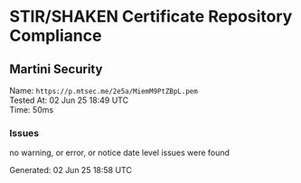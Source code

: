 # STIR/SHAKEN Certificate Repository Compliance

## Martini Security

Name: `https://p.mtsec.me/2e5a/MiemM9PtZBpL.pem`\
Tested At: 02 Jun 25 18:49 UTC\
Time: 50ms

### Issues

no warning, or error, or notice date level issues were found

Generated: 02 Jun 25 18:58 UTC
